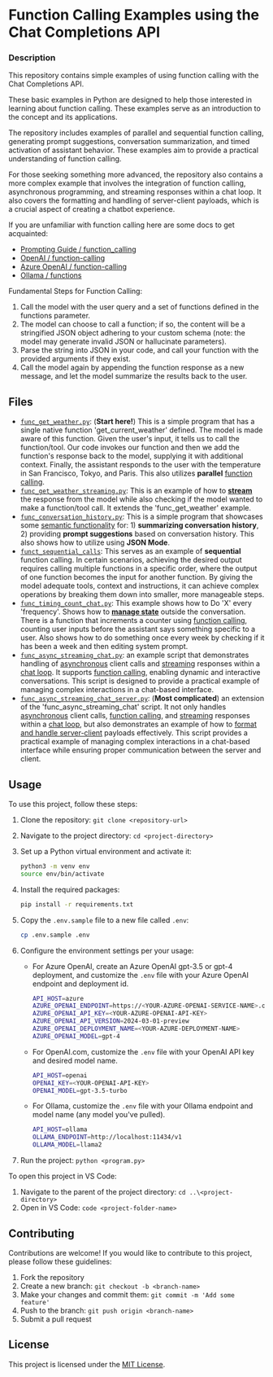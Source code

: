 # Function Calling Examples using the Chat Completions API

### Description

This repository contains simple examples of using function calling with the Chat Completions API.

These basic examples in Python are designed to help those interested in learning about function calling. These examples serve as an introduction to the concept and its applications.

The repository includes examples of parallel and sequential function calling, generating prompt suggestions, conversation summarization, and timed activation of assistant behavior. These examples aim to provide a practical understanding of function calling.

For those seeking something more advanced, the repository also contains a more complex example that involves the integration of function calling, asynchronous programming, and streaming responses within a chat loop. It also covers the formatting and handling of server-client payloads, which is a crucial aspect of creating a chatbot experience.

If you are unfamiliar with function calling here are some docs to get acquainted:

- [Prompting Guide / function_calling](https://www.promptingguide.ai/applications/function_calling)
- [OpenAI / function-calling](https://platform.openai.com/docs/guides/function-calling)
- [Azure OpenAI / function-calling](https://learn.microsoft.com/en-us/azure/ai-services/openai/how-to/function-calling?tabs=python)
- [Ollama / functions](https://js.langchain.com/docs/integrations/chat/ollama_functions)

Fundamental Steps for Function Calling: 

1. Call the model with the user query and a set of functions defined in the functions parameter.
2. The model can choose to call a function; if so, the content will be a stringified JSON object adhering to your custom schema (note: the model may generate invalid JSON or hallucinate parameters).
3. Parse the string into JSON in your code, and call your function with the provided arguments if they exist.
4. Call the model again by appending the function response as a new message, and let the model summarize the results back to the user.

## Files

- [`func_get_weather.py`](./func_get_weather.py): (**Start here!**) This is a simple program that has a single native function 'get_current_weather' defined. The model is made aware of this function. Given the user's input, it tells us to call the function/tool. Our code invokes our function and then we add the function's response back to the model, supplying it with additional context. Finally, the assistant responds to the user with the temperature in San Francisco, Tokyo, and Paris. This also utilizes **parallel** <u>function calling</u>.
- [`func_get_weather_streaming.py`](./func_get_weather_streaming.py): This is an example of how to <u>**stream**</u> the response from the model while also checking if the model wanted to make a function/tool call. It extends the 'func_get_weather' example.
- [`func_conversation_history.py`](./func_conversation_history.py): This is a simple program that showcases some <u>semantic functionality</u> for: 1) **summarizing conversation history**, 2) providing **prompt suggestions** based on conversation history. This also shows how to utilize using **JSON Mode**.
- [`funct_sequential_calls`](./func_sequential_calls.py): This serves as an example of **sequential** function calling. In certain scenarios, achieving the desired output requires calling multiple functions in a specific order, where the output of one function becomes the input for another function. By giving the model adequate tools, context and instructions, it can achieve complex operations by breaking them down into smaller, more manageable steps.
- [`func_timing_count_chat.py`](./func_timing_count_chat.py): This example shows how to Do 'X' every 'frequency'. Shows how to <u>**manage state**</u> outside the conversation. There is a function that increments a counter using <u>function calling</u>, counting user inputs before the assistant says something specific to a user. Also shows how to do something once every week by checking if it has been a week and then editing system prompt.
- [`func_async_streaming_chat.py`](./func_async_streaming_chat.py): an example script that demonstrates handling of <u>asynchronous</u> client calls and <u>streaming</u> responses within a <u>chat loop</u>. It supports <u>function calling</u>, enabling dynamic and interactive conversations. This script is designed to provide a practical example of managing complex interactions in a chat-based interface.
- [`func_async_streaming_chat_server.py`](./func_async_streaming_chat_server.py): (**Most complicated**) an extension of the 'func_async_streaming_chat' script. It not only handles <u>asynchronous</u> client calls, <u>function calling</u>, and <u>streaming</u> responses within a <u>chat loop</u>, but also demonstrates an example of how to <u>format and handle server-client</u> payloads effectively. This script provides a practical example of managing complex interactions in a chat-based interface while ensuring proper communication between the server and client.


## Usage

To use this project, follow these steps:

1. Clone the repository: `git clone <repository-url>`
2. Navigate to the project directory: `cd <project-directory>`
3. Set up a Python virtual environment and activate it:

    ```bash
    python3 -m venv env
    source env/bin/activate
    ```

4. Install the required packages:

    ```bash
    pip install -r requirements.txt
    ```

5. Copy the `.env.sample` file to a new file called `.env`:

    ```bash
    cp .env.sample .env
    ```

6. Configure the environment settings per your usage:

   - For Azure OpenAI, create an Azure OpenAI gpt-3.5 or gpt-4 deployment, and customize the `.env` file with your Azure OpenAI endpoint and deployment id.

        ```bash
        API_HOST=azure
        AZURE_OPENAI_ENDPOINT=https://<YOUR-AZURE-OPENAI-SERVICE-NAME>.openai.azure.com
        AZURE_OPENAI_API_KEY=<YOUR-AZURE-OPENAI-API-KEY>
        AZURE_OPENAI_API_VERSION=2024-03-01-preview
        AZURE_OPENAI_DEPLOYMENT_NAME=<YOUR-AZURE-DEPLOYMENT-NAME>
        AZURE_OPENAI_MODEL=gpt-4
        ```

   - For OpenAI.com, customize the `.env` file with your OpenAI API key and desired model name.

        ```bash
        API_HOST=openai
        OPENAI_KEY=<YOUR-OPENAI-API-KEY>
        OPENAI_MODEL=gpt-3.5-turbo
        ```

   - For Ollama, customize the `.env` file with your Ollama endpoint and model name (any model you've pulled).

        ```bash
        API_HOST=ollama
        OLLAMA_ENDPOINT=http://localhost:11434/v1
        OLLAMA_MODEL=llama2
        ```

7. Run the project: `python <program.py>`

To open this project in VS Code:

1. Navigate to the parent of the project directory: `cd ..\<project-directory>`
2. Open in VS Code: `code <project-folder-name>`

## Contributing

Contributions are welcome! If you would like to contribute to this project, please follow these guidelines:

1. Fork the repository
2. Create a new branch: `git checkout -b <branch-name>`
3. Make your changes and commit them: `git commit -m 'Add some feature'`
4. Push to the branch: `git push origin <branch-name>`
5. Submit a pull request

## License

This project is licensed under the [MIT License](LICENSE).
